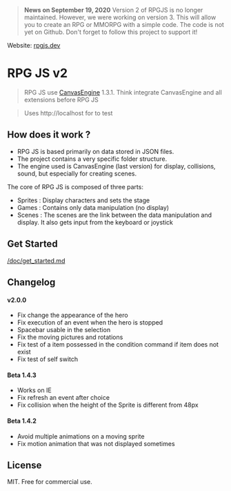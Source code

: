 > **News on September 19, 2020**
Version 2 of RPGJS is no longer maintained. However, we were working on version 3. This will allow you to create an RPG or MMORPG with a simple code. The code is not yet on Github. Don't forget to follow this project to support it!

Website: [rpgjs.dev](https://rpgjs.dev)  

# RPG JS v2 #

>  RPG JS use [CanvasEngine](https://canvasengine.net) 1.3.1. Think integrate CanvasEngine and all extensions before RPG JS

> Uses http://localhost for to test

## How does it work ? ##

- RPG JS is based primarily on data stored in JSON files.
- The project contains a very specific folder structure.
- The engine used is CanvasEngine (last version) for display, collisions, sound, but especially for creating scenes.

The core of RPG JS is composed of three parts:

- Sprites : Display characters and sets the stage
- Games : Contains only data manipulation (no display)
- Scenes : The scenes are the link between the data manipulation and display. It also gets input from the keyboard or joystick

## Get Started ##

[/doc/get_started.md](/doc/get_started.md)

## Changelog ##

#### v2.0.0

* Fix change the appearance of the hero
* Fix execution of an event when the hero is stopped
* Spacebar usable in the selection
* Fix the moving pictures and rotations
* Fix test of a item possessed in the condition command if item does not exist
* Fix test of self switch 

#### Beta 1.4.3

* Works on IE
* Fix refresh an event after choice
* Fix collision when the height of the Sprite is different from 48px

#### Beta 1.4.2

* Avoid multiple animations on a moving sprite
* Fix motion animation that was not displayed sometimes

## License ##


MIT. Free for commercial use.




    






